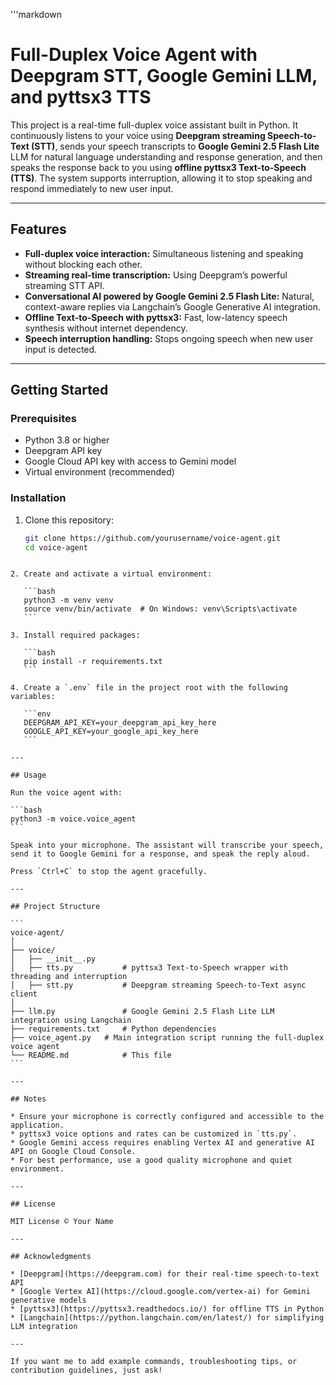 '''markdown
# Full-Duplex Voice Agent with Deepgram STT, Google Gemini LLM, and pyttsx3 TTS

This project is a real-time full-duplex voice assistant built in Python. It continuously listens to your voice using **Deepgram streaming Speech-to-Text (STT)**, sends your speech transcripts to **Google Gemini 2.5 Flash Lite** LLM for natural language understanding and response generation, and then speaks the response back to you using **offline pyttsx3 Text-to-Speech (TTS)**. The system supports interruption, allowing it to stop speaking and respond immediately to new user input.

---

## Features

- **Full-duplex voice interaction:** Simultaneous listening and speaking without blocking each other.  
- **Streaming real-time transcription:** Using Deepgram’s powerful streaming STT API.  
- **Conversational AI powered by Google Gemini 2.5 Flash Lite:** Natural, context-aware replies via Langchain’s Google Generative AI integration.  
- **Offline Text-to-Speech with pyttsx3:** Fast, low-latency speech synthesis without internet dependency.  
- **Speech interruption handling:** Stops ongoing speech when new user input is detected.  

---

## Getting Started

### Prerequisites

- Python 3.8 or higher  
- Deepgram API key  
- Google Cloud API key with access to Gemini model  
- Virtual environment (recommended)

### Installation

1. Clone this repository:

   ```bash
   git clone https://github.com/yourusername/voice-agent.git
   cd voice-agent
````

2. Create and activate a virtual environment:

   ```bash
   python3 -m venv venv
   source venv/bin/activate  # On Windows: venv\Scripts\activate
   ```

3. Install required packages:

   ```bash
   pip install -r requirements.txt
   ```

4. Create a `.env` file in the project root with the following variables:

   ```env
   DEEPGRAM_API_KEY=your_deepgram_api_key_here
   GOOGLE_API_KEY=your_google_api_key_here
   ```

---

## Usage

Run the voice agent with:

```bash
python3 -m voice.voice_agent
```

Speak into your microphone. The assistant will transcribe your speech, send it to Google Gemini for a response, and speak the reply aloud.

Press `Ctrl+C` to stop the agent gracefully.

---

## Project Structure

```
voice-agent/
│
├── voice/
│   ├── __init__.py
│   ├── tts.py           # pyttsx3 Text-to-Speech wrapper with threading and interruption
│   ├── stt.py           # Deepgram streaming Speech-to-Text async client
│
├── llm.py               # Google Gemini 2.5 Flash Lite LLM integration using Langchain
├── requirements.txt     # Python dependencies
├── voice_agent.py   # Main integration script running the full-duplex voice agent
└── README.md            # This file
```

---

## Notes

* Ensure your microphone is correctly configured and accessible to the application.
* pyttsx3 voice options and rates can be customized in `tts.py`.
* Google Gemini access requires enabling Vertex AI and generative AI API on Google Cloud Console.
* For best performance, use a good quality microphone and quiet environment.

---

## License

MIT License © Your Name

---

## Acknowledgments

* [Deepgram](https://deepgram.com) for their real-time speech-to-text API
* [Google Vertex AI](https://cloud.google.com/vertex-ai) for Gemini generative models
* [pyttsx3](https://pyttsx3.readthedocs.io/) for offline TTS in Python
* [Langchain](https://python.langchain.com/en/latest/) for simplifying LLM integration

---

If you want me to add example commands, troubleshooting tips, or contribution guidelines, just ask!

